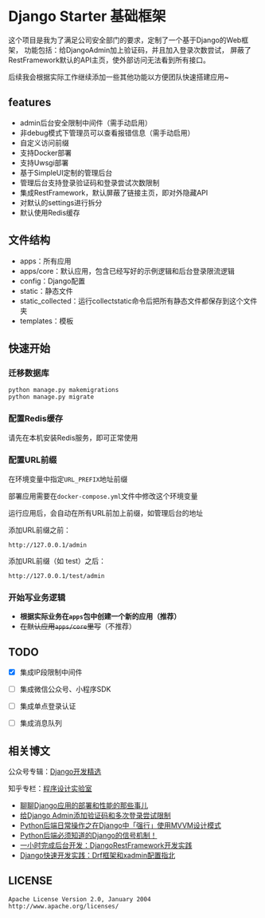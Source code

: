 # Django Starter 基础框架

这个项目是我为了满足公司安全部门的要求，定制了一个基于Django的Web框架，
功能包括：给DjangoAdmin加上验证码，并且加入登录次数尝试，
屏蔽了RestFramework默认的API主页，使外部访问无法看到所有接口。

后续我会根据实际工作继续添加一些其他功能以方便团队快速搭建应用~


## features


- admin后台安全限制中间件（需手动启用）
- 非debug模式下管理员可以查看报错信息（需手动启用）
- 自定义访问前缀
- 支持Docker部署
- 支持Uwsgi部署
- 基于SimpleUI定制的管理后台
- 管理后台支持登录验证码和登录尝试次数限制
- 集成RestFramework，默认屏蔽了链接主页，即对外隐藏API
- 对默认的settings进行拆分
- 默认使用Redis缓存

## 文件结构

- apps：所有应用
- apps/core：默认应用，包含已经写好的示例逻辑和后台登录限流逻辑
- config：Django配置
- static：静态文件
- static_collected：运行collectstatic命令后把所有静态文件都保存到这个文件夹
- templates：模板


## 快速开始


### 迁移数据库

```
python manage.py makemigrations
python manage.py migrate
```


### 配置Redis缓存

请先在本机安装Redis服务，即可正常使用


### 配置URL前缀

在环境变量中指定`URL_PREFIX`地址前缀

部署应用需要在`docker-compose.yml`文件中修改这个环境变量

运行应用后，会自动在所有URL前加上前缀，如管理后台的地址

添加URL前缀之前：

```
http://127.0.0.1/admin
```

添加URL前缀（如 test）之后：

```
http://127.0.0.1/test/admin
```


### 开始写业务逻辑

- **根据实际业务在`apps`包中创建一个新的应用（推荐）**
- ~~在默认应用`apps/core`里写~~（不推荐）



## TODO

- [x] 集成IP段限制中间件
- [ ] 集成微信公众号、小程序SDK
- [ ] 集成单点登录认证
- [ ] 集成消息队列


## 相关博文

公众号专辑：[Django开发精选](https://mp.weixin.qq.com/mp/appmsgalbum?__biz=MzI3MjQ5ODU0Mg==&action=getalbum&album_id=1409752252860022785&subscene=126&scenenote=https%3A%2F%2Fmp.weixin.qq.com%2Fs%3F__biz%3DMzI3MjQ5ODU0Mg%3D%3D%26mid%3D2247485662%26idx%3D1%26sn%3D3dfeb8a077220afb3607abcf9dc03eb9%26chksm%3Deb30e2dfdc476bc94ad3d4314591eeb74b1a3340aaff763af81e8aa3aeb13433ad63d14f382c%26scene%3D126%26sessionid%3D1594189969%26key%3D6d309a22c00ffb6bef9cc0b9cd5a125d1e6e57036758e1406e9eb444f50e9b700fbfbda8deaa1bfc431da4096bcd3b716f4f3fbaf30d1cb13aa779da9a32cd5cb7dabfd8d4069be6e23c19759f34c9e5%26ascene%3D1%26uin%3DMjQ1NzIyMjgw%26devicetype%3DWindows%2B10%2Bx64%26version%3D62090523%26lang%3Dzh_CN%26exportkey%3DA41f2%252BxPyxQC8LkTcD3p2O0%253D%26pass_ticket%3DtRJAFFF0qD2j0C9V0754yCDjHLxEraPHwEk%252BG2geCzI%253D%26winzoom%3D1.25#wechat_redirect)

知乎专栏：[程序设计实验室](https://www.zhihu.com/column/deali)

- [聊聊Django应用的部署和性能的那些事儿](https://zhuanlan.zhihu.com/p/152679805)
- [给Django Admin添加验证码和多次登录尝试限制](https://zhuanlan.zhihu.com/p/138955540)
- [Python后端日常操作之在Django中「强行」使用MVVM设计模式](https://zhuanlan.zhihu.com/p/136571773)
- [Python后端必须知道的Django的信号机制！](https://zhuanlan.zhihu.com/p/135361621)
- [一小时完成后台开发：DjangoRestFramework开发实践](https://zhuanlan.zhihu.com/p/113367282)
- [Django快速开发实践：Drf框架和xadmin配置指北](https://zhuanlan.zhihu.com/p/100135134)


## LICENSE
```
Apache License Version 2.0, January 2004
http://www.apache.org/licenses/
```
